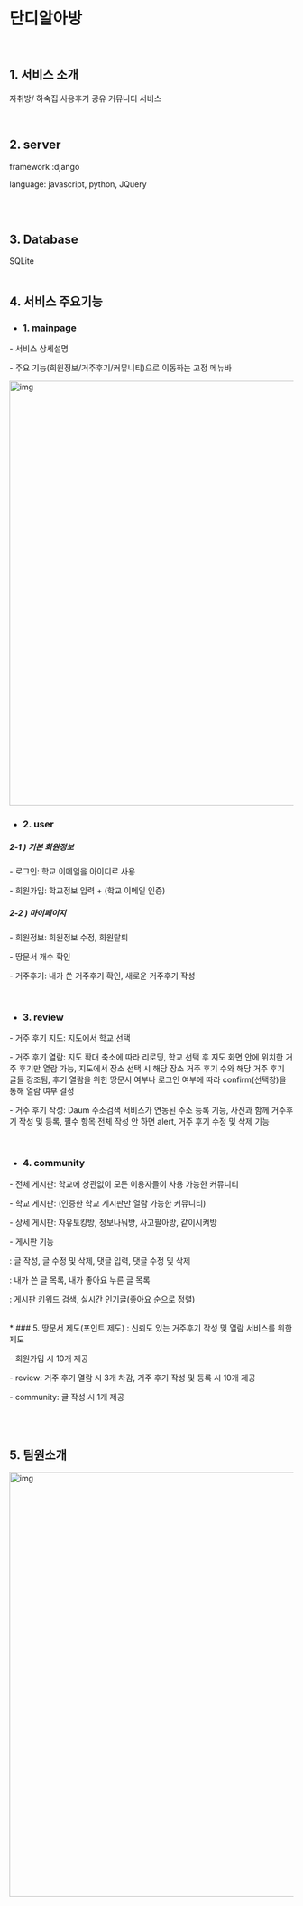<h1>단디알아방</h1>
</br>
<p></p>

## 1. 서비스 소개 
<p>자취방/ 하숙집 사용후기 공유 커뮤니티 서비스</p>
</br>

## 2. server
<p>framework :django</p>
<p>language: javascript, python, JQuery </p>
</br>
</br>

## 3. Database
SQLite
</br>
</br>


## 4. 서비스 주요기능

* ### 1. mainpage
<p>- 서비스 상세설명</p>
<p>- 주요 기능(회원정보/거주후기/커뮤니티)으로 이동하는 고정 메뉴바</p>
<p></p>
<img width="752" alt="img" src="https://user-images.githubusercontent.com/65646971/90869552-5c0a3980-e3d3-11ea-927f-0dd358050a75.PNG"></br>

* ### 2. user
<h5>2-1 ) 기본 회원정보</h5>
  <p>- 로그인: 학교 이메일을 아이디로 사용</p>
  <p>- 회원가입: 학교정보 입력 + (학교 이메일 인증)</p>
<h5>2-2 ) 마이페이지</h5>
  <p>- 회원정보: 회원정보 수정, 회원탈퇴</p>
  <p>- 땅문서 개수 확인</p>
  <p>- 거주후기: 내가 쓴 거주후기 확인, 새로운 거주후기 작성</p>
<p></p></br>

* ### 3. review
<p>- 거주 후기 지도: 지도에서 학교 선택</p>
<p>- 거주 후기 열람: 지도 확대 축소에 따라 리로딩, 학교 선택 후 지도 화면 안에 위치한 거주 후기만 열람 가능, 지도에서 장소 선택 시 해당 장소 거주 후기 수와 해당 거주 후기 글들 강조됨, 후기 열람을 위한 땅문서 여부나 로그인 여부에 따라 confirm(선택창)을 통해 열람 여부 결정</p>
<p>- 거주 후기 작성: Daum 주소검색 서비스가 연동된 주소 등록 기능, 사진과 함께 거주후기 작성 및 등록, 필수 항목 전체 작성 안 하면 alert, 거주 후기 수정 및 삭제 기능</p>
<p></p></br>

* ### 4. community
<p>- 전체 게시판: 학교에 상관없이 모든 이용자들이 사용 가능한 커뮤니티</p>
<p>- 학교 게시판: (인증한 학교 게시판만 열람 가능한 커뮤니티)</p>
<p>- 상세 게시판: 자유토킹방, 정보나눠방, 사고팔아방, 같이시켜방</p>
<p>- 게시판 기능</p>
<p>  : 글 작성, 글 수정 및 삭제, 댓글 입력, 댓글 수정 및 삭제</p>
<p>  : 내가 쓴 글 목록, 내가 좋아요 누른 글 목록</p>
<p>  : 게시판 키워드 검색, 실시간 인기글(좋아요 순으로 정렬)<p>
<p></p></br>
* ### 5. 땅문서 제도(포인트 제도) : 신뢰도 있는 거주후기 작성 및 열람 서비스를 위한 제도
<p>- 회원가입 시 10개 제공</p>
<p>- review: 거주 후기 열람 시 3개 차감, 거주 후기 작성 및 등록 시 10개 제공</p>
<p>- community: 글 작성 시 1개 제공</p>
<p></p> 
</br>
</br>
  
## 5. 팀원소개
 <img width="752" alt="img" src="https://user-images.githubusercontent.com/65646971/90873543-47c93b00-e3d9-11ea-956e-bb2dc69dc36b.PNG">  
